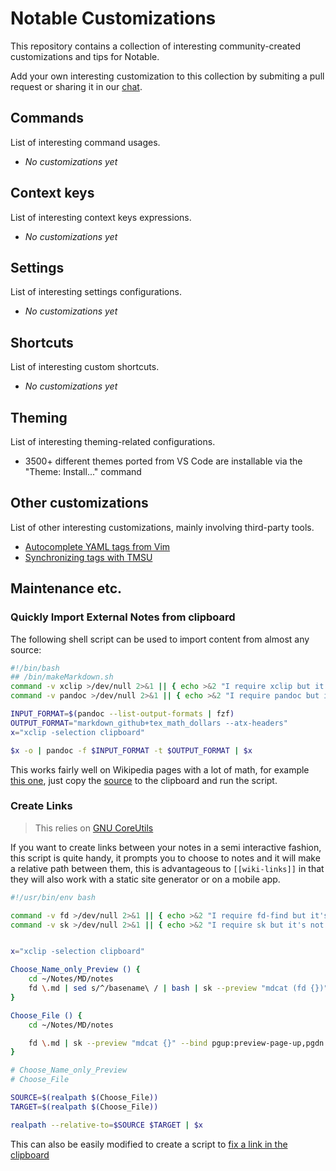 # Notable Customizations

This repository contains a collection of interesting community-created customizations and tips for Notable.

Add your own interesting customization to this collection by submiting a pull request or sharing it in our [chat](https://chat.notable.app).

## Commands

List of interesting command usages.

- _No customizations yet_

## Context keys

List of interesting context keys expressions.

- _No customizations yet_

## Settings

List of interesting settings configurations.

- _No customizations yet_

## Shortcuts

List of interesting custom shortcuts.

- _No customizations yet_

## Theming

List of interesting theming-related configurations.

- 3500+ different themes ported from VS Code are installable via the "Theme: Install..." command

## Other customizations

List of other interesting customizations, mainly involving third-party tools.

- [Autocomplete YAML tags from Vim](https://github.com/RyanGreenup/Note-Taking-Tools/blob/master/auto-complete-tags-vim/Auto-Complete-Tags.md)
- [Synchronizing tags with TMSU](https://github.com/RyanGreenup/Note-Taking-Tools/blob/master/tags-to-TMSU/Import-Tags-to-TMSU.md)

## Maintenance etc.

### Quickly Import External Notes from clipboard

The following shell script can be used to import content from almost any source:

```bash
#!/bin/bash
## /bin/makeMarkdown.sh
command -v xclip >/dev/null 2>&1 || { echo >&2 "I require xclip but it's not installed. install it with sudo apt install xclip  Aborting."; exit 1; }
command -v pandoc >/dev/null 2>&1 || { echo >&2 "I require pandoc but it's not installed. install it with sudo apt install pandoc  Aborting."; exit 1; }

INPUT_FORMAT=$(pandoc --list-output-formats | fzf)
OUTPUT_FORMAT="markdown_github+tex_math_dollars --atx-headers"
x="xclip -selection clipboard"

$x -o | pandoc -f $INPUT_FORMAT -t $OUTPUT_FORMAT | $x
```

This works fairly well on Wikipedia pages with a lot of math, for example [this one](https://en.wikiversity.org/wiki/Introduction_to_Calculus/Limits), just copy the [source](https://en.wikiversity.org/w/index.php?title=Introduction_to_Calculus/Limits&action=edit) to the clipboard and run the script.

### Create Links

> This relies on [GNU CoreUtils](https://www.gnu.org/software/coreutils/)

If you want to create links between your notes in a semi interactive fashion, this script is quite handy, it prompts you to choose to notes and it will make a relative path between them, this is advantageous to `[[wiki-links]]` in that they will also work with a static site generator or on a mobile app.

```bash
#!/usr/bin/env bash

command -v fd >/dev/null 2>&1 || { echo >&2 "I require fd-find but it's not installed. install refer to https://github.com/sharkdp/fd ;  Aborting."; exit 1; }
command -v sk >/dev/null 2>&1 || { echo >&2 "I require sk but it's not installed. install refer to  https://github.com/lotabout/skim Aborting."; exit 1; }


x="xclip -selection clipboard"

Choose_Name_only_Preview () {
    cd ~/Notes/MD/notes
    fd \.md | sed s/^/basename\ / | bash | sk --preview "mdcat (fd {})" --bind pgup:preview-page-up,pgdn:preview-page-down
}

Choose_File () {
    cd ~/Notes/MD/notes

    fd \.md | sk --preview "mdcat {}" --bind pgup:preview-page-up,pgdn:preview-page-down
}

# Choose_Name_only_Preview
# Choose_File

SOURCE=$(realpath $(Choose_File))
TARGET=$(realpath $(Choose_File))

realpath --relative-to=$SOURCE $TARGET | $x

```

This can also be easily modified to create a script to [fix a link in the clipboard](https://github.com/RyanGreenup/DotFiles/blob/master/Scripts/bin/fixLink.sh)
